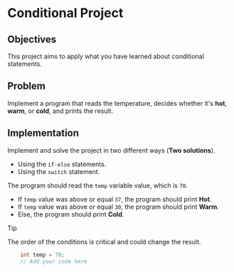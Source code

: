 # Conditional Project

## Objectives
This project aims to apply what you have learned about conditional statements.

## Problem
Implement a program that reads the temperature, decides whether it's **hot**, **warm**, or **cold**, and prints the result.

## Implementation

Implement and solve the project in two different ways (**Two solutions**).
- Using the `if-else` statements.
- Using the `switch` statement.

The program should read the `temp` variable value, which is `70`.
- If `temp` value was above or equal `37`, the program should print **Hot**.
- If `temp` value was above or equal `30`, the program should print **Warm**.
- Else, the program should print **Cold**.



> [!TIP]
> The order of the conditions is critical and could change the result.

```java
    int temp = 70;
    // Add your code here
```
